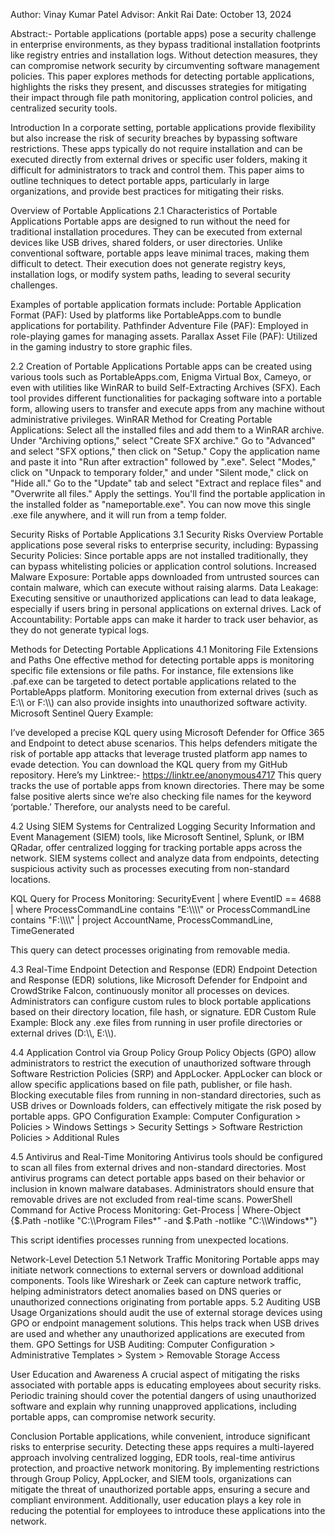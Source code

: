 Author: Vinay Kumar Patel Advisor: Ankit Rai Date: October 13, 2024

Abstract:- Portable applications (portable apps) pose a security challenge in enterprise environments, as they bypass traditional installation footprints like registry entries and installation logs. Without detection measures, they can compromise network security by circumventing software management policies. This paper explores methods for detecting portable applications, highlights the risks they present, and discusses strategies for mitigating their impact through file path monitoring, application control policies, and centralized security tools.

Introduction In a corporate setting, portable applications provide flexibility but also increase the risk of security breaches by bypassing software restrictions. These apps typically do not require installation and can be executed directly from external drives or specific user folders, making it difficult for administrators to track and control them. This paper aims to outline techniques to detect portable apps, particularly in large organizations, and provide best practices for mitigating their risks.

Overview of Portable Applications 2.1 Characteristics of Portable Applications Portable apps are designed to run without the need for traditional installation procedures. They can be executed from external devices like USB drives, shared folders, or user directories. Unlike conventional software, portable apps leave minimal traces, making them difficult to detect. Their execution does not generate registry keys, installation logs, or modify system paths, leading to several security challenges.

Examples of portable application formats include: Portable Application Format (PAF): Used by platforms like PortableApps.com to bundle applications for portability. Pathfinder Adventure File (PAF): Employed in role-playing games for managing assets. Parallax Asset File (PAF): Utilized in the gaming industry to store graphic files.

2.2 Creation of Portable Applications Portable apps can be created using various tools such as PortableApps.com, Enigma Virtual Box, Cameyo, or even with utilities like WinRAR to build Self-Extracting Archives (SFX). Each tool provides different functionalities for packaging software into a portable form, allowing users to transfer and execute apps from any machine without administrative privileges. WinRAR Method for Creating Portable Applications: Select all the installed files and add them to a WinRAR archive. Under "Archiving options," select "Create SFX archive." Go to "Advanced" and select "SFX options," then click on "Setup." Copy the application name and paste it into "Run after extraction" followed by ".exe". Select "Modes," click on "Unpack to temporary folder," and under "Silent mode," click on "Hide all." Go to the "Update" tab and select "Extract and replace files" and "Overwrite all files." Apply the settings. You'll find the portable application in the installed folder as "nameportable.exe". You can now move this single .exe file anywhere, and it will run from a temp folder.

Security Risks of Portable Applications 3.1 Security Risks Overview Portable applications pose several risks to enterprise security, including: Bypassing Security Policies: Since portable apps are not installed traditionally, they can bypass whitelisting policies or application control solutions. Increased Malware Exposure: Portable apps downloaded from untrusted sources can contain malware, which can execute without raising alarms. Data Leakage: Executing sensitive or unauthorized applications can lead to data leakage, especially if users bring in personal applications on external drives. Lack of Accountability: Portable apps can make it harder to track user behavior, as they do not generate typical logs.

Methods for Detecting Portable Applications 4.1 Monitoring File Extensions and Paths One effective method for detecting portable apps is monitoring specific file extensions or file paths. For instance, file extensions like .paf.exe can be targeted to detect portable applications related to the PortableApps platform. Monitoring execution from external drives (such as E:\\\\ or F:\\\\) can also provide insights into unauthorized software activity. Microsoft Sentinel Query Example:

I’ve developed a precise KQL query using Microsoft Defender for Office 365 and Endpoint to detect abuse scenarios. This helps defenders mitigate the risk of portable app attacks that leverage trusted platform app names to evade detection. You can download the KQL query from my GitHub repository. Here’s my Linktree:- https://linktr.ee/anonymous4717 This query tracks the use of portable apps from known directories. There may be some false positive alerts since we’re also checking file names for the keyword ‘portable.’ Therefore, our analysts need to be careful.

4.2 Using SIEM Systems for Centralized Logging Security Information and Event Management (SIEM) tools, like Microsoft Sentinel, Splunk, or IBM QRadar, offer centralized logging for tracking portable apps across the network. SIEM systems collect and analyze data from endpoints, detecting suspicious activity such as processes executing from non-standard locations.

KQL Query for Process Monitoring: SecurityEvent | where EventID == 4688 | where ProcessCommandLine contains "E:\\\\\\\\" or ProcessCommandLine contains "F:\\\\\\\\" | project AccountName, ProcessCommandLine, TimeGenerated

This query can detect processes originating from removable media.

4.3 Real-Time Endpoint Detection and Response (EDR) Endpoint Detection and Response (EDR) solutions, like Microsoft Defender for Endpoint and CrowdStrike Falcon, continuously monitor all processes on devices. Administrators can configure custom rules to block portable applications based on their directory location, file hash, or signature. EDR Custom Rule Example: Block any .exe files from running in user profile directories or external drives (D:\\\\, E:\\\\).

4.4 Application Control via Group Policy Group Policy Objects (GPO) allow administrators to restrict the execution of unauthorized software through Software Restriction Policies (SRP) and AppLocker. AppLocker can block or allow specific applications based on file path, publisher, or file hash. Blocking executable files from running in non-standard directories, such as USB drives or Downloads folders, can effectively mitigate the risk posed by portable apps. GPO Configuration Example: Computer Configuration > Policies > Windows Settings > Security Settings > Software Restriction Policies > Additional Rules

4.5 Antivirus and Real-Time Monitoring Antivirus tools should be configured to scan all files from external drives and non-standard directories. Most antivirus programs can detect portable apps based on their behavior or inclusion in known malware databases. Administrators should ensure that removable drives are not excluded from real-time scans. PowerShell Command for Active Process Monitoring: Get-Process | Where-Object {$.Path -notlike "C:\\\\Program Files*" -and $.Path -notlike "C:\\\\Windows*"}

This script identifies processes running from unexpected locations.

Network-Level Detection 5.1 Network Traffic Monitoring Portable apps may initiate network connections to external servers or download additional components. Tools like Wireshark or Zeek can capture network traffic, helping administrators detect anomalies based on DNS queries or unauthorized connections originating from portable apps. 5.2 Auditing USB Usage Organizations should audit the use of external storage devices using GPO or endpoint management solutions. This helps track when USB drives are used and whether any unauthorized applications are executed from them. GPO Settings for USB Auditing: Computer Configuration > Administrative Templates > System > Removable Storage Access

User Education and Awareness A crucial aspect of mitigating the risks associated with portable apps is educating employees about security risks. Periodic training should cover the potential dangers of using unauthorized software and explain why running unapproved applications, including portable apps, can compromise network security.

Conclusion Portable applications, while convenient, introduce significant risks to enterprise security. Detecting these apps requires a multi-layered approach involving centralized logging, EDR tools, real-time antivirus protection, and proactive network monitoring. By implementing restrictions through Group Policy, AppLocker, and SIEM tools, organizations can mitigate the threat of unauthorized portable apps, ensuring a secure and compliant environment. Additionally, user education plays a key role in reducing the potential for employees to introduce these applications into the network.
